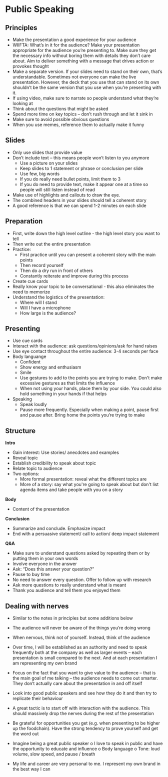 # Public Speaking 

## Principles
- Make the presentation a good experience for your audience 
- WIIFTA: What’s in it for the audience? Make your presentation appropriate for the audience you’re presenting to. Make sure they get the necessary info without boring them with details they don’t care about. Aim to deliver something with a message that drives action or provokes thought
- Make a separate version. If your slides need to stand on their own, that’s understandable. Sometimes not everyone can make the live presentation. However, the deck that you use that can stand on its own shouldn’t be the same version that you use when you’re presenting with it.
- If using video, make sure to narrate so people understand what they’re looking at
- Think about the questions that might be asked 
- Spend more time on key topics – don’t rush through and let it sink in
- Make sure to avoid possible obvious questions
- When you use memes, reference them to actually make it funny 

## Slides
- Only use slides that provide value
- Don’t include text – this means people won’t listen to you anymore
    - Use a picture on your slides 
    - Keep slides to 1 statement or phrase or conclusion per slide
    - Use few, big words
    - If you do really need bullet points, limit them to 3
    - If you do need to provide text, make it appear one at a time so people will still listen instead of read
- Make use of highlights and callouts to draw the eye.
- The combined headers in your slides should tell a coherent story  
- A good reference is that we can spend 1-2 minutes on each slide  

## Preparation
- First, write down the high level outline - the high level story you want to tell 
- Then write out the entire presentation 
- Practice: 
    - First practice until you can present a coherent story with the main points
    - Then record yourself
    - Then do a dry run in front of others 
    - Constantly reiterate and improve during this process
- Create cue cards 
- Really know your topic to be conversational - this also eliminates the need to memorize 
- Understand the logistics of the presentation: 
    - Where will I stand
    - Will I have a microphone
    - How large is the audience? 

## Presenting
- Use cue cards
- Interact with the audience: ask questions/opinions/ask for hand raises 
- Use eye contact throughout the entire audience: 3-4 seconds per face 
- Body languange
    - Confident
    - Show energy and enthusiasm
    - Smile 
    - Use gestures to add to the points you are trying to make. Don't make excessive gestures as that limits the influence 
    - When not using your hands, place them by your side. You could also hold something in your hands if that helps 
- Speaking
    - Speak loudly
    - Pause more frequently. Especially when making a point, pause first and pause after. Bring home the points you’re trying to make

## Structure
**Intro**
- Gain interest: Use stories/ anecdotes and examples
- Reveal topic
- Establish credibility to speak about topic
- Relate topic to audience
- Two options: 
    - More formal presentation: reveal what the different topics are
    - More of a story: say what you're going to speak about but don't list agenda items and take people with you on a story

**Body**
- Content of the presentation

**Conclusion**
- Summarize and conclude. Emphasize impact 
- End with a persuasive statement/ call to action/ deep impact statement

**Q&A**
- Make sure to understand questions asked by repeating them or by putting them in your own words
- Involve everyone in the answer
- Ask: “Does this answer your question?”
- Pause to buy time
- No need to answer every question. Offer to follow up with research
- Ask more questions to really understand what is meant
- Thank you audience and tell them you enjoyed them 

## Dealing with nerves
- Similar to the notes in principles but some additions below
- The audience will never be aware of the things you’re doing wrong 
- When nervous, think not of yourself. Instead, think of the audience
- Over time, I will be established as an authority and need to speak frequently both at the company as well as larger events – each presentation is small compared to the next. And at each presentation I am representing my own brand
-	Focus on the fact that you want to give value to the audience – that is the main goal of me talking – the audience needs to come out smarter. They don’t actually care about the presentation in and off itself 
- Look into good public speakers and see how they do it and then try to replicate their behaviour 
- A great tactic is to start off with interaction with the audience. This should massively drop the nerves during the rest of the presentation



 


-	Be grateful for opportunities you get (e.g. when presenting to be higher up the foodchain). Have the strong tendency to prove yourself and get the word out 
-	Imagine being a great public speaker
o	I love to speak in public and have the opportunity to educate and influence 
o	Body language
o	Tone: loud volume, slow speed, and pause / breath 

-	My life and career are very personal to me. I represent my own brand in the best way I can 